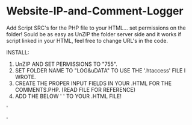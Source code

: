 # Website-IP-and-Comment-Logger
Add Script SRC's for the PHP file to your HTML... set permissions on the folder! Sould be as easy as UnZIP the folder server side and it works if script linked in your HTML, feel free to change URL's in the code.


INSTALL:
1) UnZIP AND SET PERMISSIONS TO "755".
2) SET FOLDER NAME TO "LOG&uDATA" TO USE THE '.htaccess' FILE I WROTE.
3) CREATE THE PROPER INPUT FIELDS IN YOUR .HTML FOR THE COMMENTS.PHP. (READ FILE FOR REFERENCE) 
4) ADD THE BELOW ' ' TO YOUR .HTML FILE!


'
<script src="/saveIP.php"></script>
<script src="/userdata.php"></script>
'
